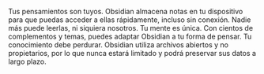 Tus pensamientos son tuyos.
Obsidian almacena notas en tu dispositivo para que puedas acceder a ellas rápidamente, incluso sin conexión. Nadie más puede leerlas, ni siquiera nosotros.
Tu mente es única.
Con cientos de complementos y temas, puedes adaptar Obsidian a tu forma de pensar.
Tu conocimiento debe perdurar.
Obsidian utiliza archivos abiertos y no propietarios, por lo que nunca estará limitado y podrá preservar sus datos a largo plazo.
